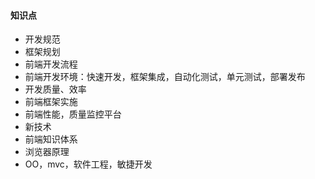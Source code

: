#### 知识点

- 开发规范
- 框架规划
- 前端开发流程
- 前端开发环境：快速开发，框架集成，自动化测试，单元测试，部署发布
- 开发质量、效率
- 前端框架实施
- 前端性能，质量监控平台
- 新技术
- 前端知识体系
- 浏览器原理
- OO，mvc，软件工程，敏捷开发

